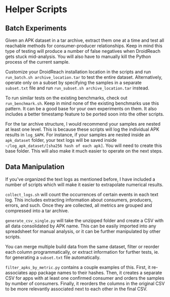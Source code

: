 # Helper Scripts

## Batch Experiments

Given an APK dataset in a tar archive, extract them one at a time and test all reachable methods for consumer-producer relationships.
Keep in mind this type of testing will produce a number of false negatives when DroidReach gets stuck mid-analysis.
You will also have to manually kill the Python process of the current sample.

Customize your DroidReach installation location in the scripts and run `run_batch.sh archive_location.tar` to test the entire dataset. 
Alternatively, operate only on a subset by specifying the samples in a separate `subset.txt` file and run  `run_subset.sh archive_location.tar` instead.

To run similar tests on the existing benchmarks, check out `run_benchmark.sh`. 
Keep in mind none of the existing benchmarks use this pattern. It can be a good base for your own experiments on them.
It also includes a better timestamp feature to be ported soon into the other scripts.

For the tar archive structure, I would recommend your samples are nested at least one level. 
This is because these scripts will log the individual APK results in `log_$APK`. 
For instance, if your samples are nested inside an `apk_dataset` folder, your text logs will be saved inside `~/log_apk_dataset/[sha256 hash of each apk]`.
You will need to create this base folder.
This will also make it much easier to operate on the next steps.

## Data Manipulation

If you've organized the text logs as mentioned before, I have included a number of scripts which will make it easier to extrapolate numerical results.

`collect_logs.sh` will count the occurrences of certain events in each text log. This includes extracting information about consumers, producers, errors, and such.
Once they are collected, all metrics are grouped and compressed into a tar archive.

`generate_csv_single.py` will take the unzipped folder and create a CSV with all data consolidated by APK name. 
This can be easily imported into any spreadsheet for manual analysis, or it can be further manipulated by other scripts.

You can merge multiple build data from the same dataset, filter or reorder each column programmatically, or extract information for further tests, ie. for generating a `subset.txt` file automatically.

`filter_apks_by_metric.py` contains a couple examples of this. First, it re-associates app package names to their hashes. Then, it creates a separate CSV for apps with at least one confirmed consumer and orders the samples by number of consumers. Finally, it reorders the columns in the original CSV to be more relevantly associated next to each other in the final CSV.